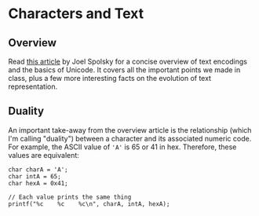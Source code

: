 # Characters and Text

## Overview

Read [this article](http://www.joelonsoftware.com/articles/Unicode.html) by Joel Spolsky for a concise overview of text encodings and the basics of Unicode. It covers all the important points we made in class, plus a few more interesting facts on the evolution of text representation.

## Duality

An important take-away from the overview article is the relationship (which I'm calling "duality") between a character and its associated numeric code. For example, the ASCII value of `'A'` is 65 or 41 in hex. Therefore, these values are equivalent:

```
char charA = 'A';
char intA = 65;
char hexA = 0x41;

// Each value prints the same thing
printf("%c    %c    %c\n", charA, intA, hexA);
```
